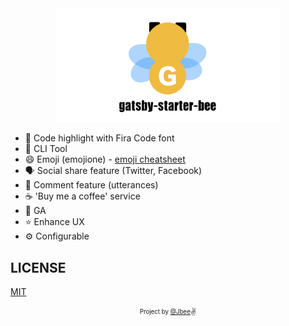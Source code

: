 <div align="center">
  <img src="./assets/gatsby-starter-bee.png" width="360px" />
</div>

- 💄 Code highlight with Fira Code font
- 🧙 CLI Tool
- 😄 Emoji (emojione) - [emoji cheatsheet](https://www.webfx.com/tools/emoji-cheat-sheet/)
- 🗣 Social share feature (Twitter, Facebook)
- 💬 Comment feature (utterances)
- ☕ 'Buy me a coffee' service
- 🤖 GA
- ⭐ Enhance UX
- ⚙ Configurable


## LICENSE

[MIT](./LICENSE)

<div align="center">

<sub><sup>Project by <a href="https://github.com/JaeYeopHan">@Jbee</a></sup></sub><small>✌</small>

</div>
